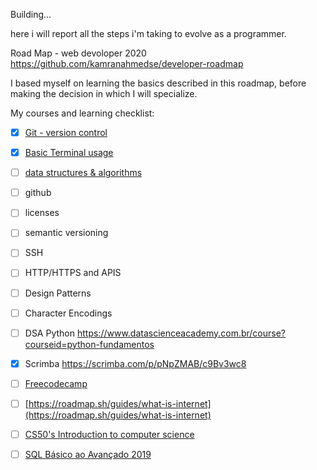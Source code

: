 Building...

here i will report all the steps i'm taking to evolve as a programmer.

Road Map - web devoloper 2020 
https://github.com/kamranahmedse/developer-roadmap


I based myself on learning the basics described in this roadmap, before making the decision in which I will specialize.


My courses and learning checklist: 

- [x]  [Git - version control](https://git-scm.com/book/pt-br/v2/Fundamentos-de-Git-Obtendo-um-Reposit%C3%B3rio-Git)
- [x]  [Basic Terminal usage](https://www.notion.so/vssartori/Comandos-Basicos-prompt-16c92043556446ddbe8c4c680f346b22)
- [ ]  [data structures & algorithms](https://www.youtube.com/watch?v=bum_19loj9A&list=PLBZBJbE_rGRV8D7XZ08LK6z-4zPoWzu5H)
- [ ]  github
- [ ]  licenses
- [ ]  semantic versioning
- [ ]  SSH
- [ ]  HTTP/HTTPS and APIS
- [ ]  Design Patterns
- [ ]  Character Encodings
- [ ]  DSA Python
https://www.datascienceacademy.com.br/course?courseid=python-fundamentos
- [x]  Scrimba 
https://scrimba.com/p/pNpZMAB/c9Bv3wc8
- [ ]  [Freecodecamp](https://www.freecodecamp.org/learn/#_=_)
- [ ]  [https://roadmap.sh/guides/what-is-internet](https://roadmap.sh/guides/what-is-internet)
- [ ]  [CS50's Introduction to computer science](https://cs50.harvard.edu/college/2020/spring/weeks/0/)
- [ ]  [SQL Básico ao Avançado 2019](https://www.youtube.com/watch?v=FNV7_9QsCok&list=PLnNURxKyyLIInBfeGiJ8L314AD015mHkv)



